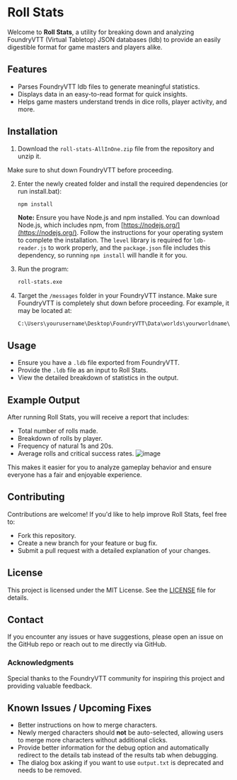 # Roll Stats

Welcome to **Roll Stats**, a utility for breaking down and analyzing FoundryVTT (Virtual Tabletop) JSON databases (ldb) to provide an easily digestible format for game masters and players alike.

## Features

- Parses FoundryVTT ldb files to generate meaningful statistics.
- Displays data in an easy-to-read format for quick insights.
- Helps game masters understand trends in dice rolls, player activity, and more.

## Installation

1. Download the `roll-stats-AllInOne.zip` file from the repository and unzip it.

Make sure to shut down FoundryVTT before proceeding.

2. Enter the newly created folder and install the required dependencies (or run install.bat):
   ```bash
   npm install
   ```

   **Note:** Ensure you have Node.js and npm installed. You can download Node.js, which includes npm, from [https://nodejs.org/](https://nodejs.org/). Follow the instructions for your operating system to complete the installation. The `level` library is required for `ldb-reader.js` to work properly, and the `package.json` file includes this dependency, so running `npm install` will handle it for you.

3. Run the program:
   ```bash
   roll-stats.exe
   ```

4. Target the `/messages` folder in your FoundryVTT instance. Make sure FoundryVTT is completely shut down before proceeding. For example, it may be located at:
   ```
   C:\Users\yourusername\Desktop\FoundryVTT\Data\worlds\yourworldname\data\messages
   ```

## Usage

- Ensure you have a `.ldb` file exported from FoundryVTT.
- Provide the `.ldb` file as an input to Roll Stats.
- View the detailed breakdown of statistics in the output.

## Example Output

After running Roll Stats, you will receive a report that includes:
- Total number of rolls made.
- Breakdown of rolls by player.
- Frequency of natural 1s and 20s.
- Average rolls and critical success rates.
![image](https://github.com/user-attachments/assets/9e2b764a-571f-4c02-9cea-062bb9ae55fd)

This makes it easier for you to analyze gameplay behavior and ensure everyone has a fair and enjoyable experience.

## Contributing

Contributions are welcome! If you'd like to help improve Roll Stats, feel free to:
- Fork this repository.
- Create a new branch for your feature or bug fix.
- Submit a pull request with a detailed explanation of your changes.

## License

This project is licensed under the MIT License. See the [LICENSE](LICENSE) file for details.

## Contact

If you encounter any issues or have suggestions, please open an issue on the GitHub repo or reach out to me directly via GitHub.

### Acknowledgments

Special thanks to the FoundryVTT community for inspiring this project and providing valuable feedback.

## Known Issues / Upcoming Fixes

- Better instructions on how to merge characters.
- Newly merged characters should **not** be auto-selected, allowing users to merge more characters without additional clicks.
- Provide better information for the debug option and automatically redirect to the details tab instead of the results tab when debugging.
- The dialog box asking if you want to use `output.txt` is deprecated and needs to be removed.
